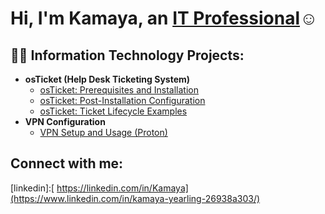 
<h1>Hi, I'm Kamaya, an <a href="https://www.linkedin.com/in/kamaya-yearling-26938a303/">IT Professional</a>☺</h1>

<h2>👨‍💻 Information Technology Projects:</h2>

- <b>osTicket (Help Desk Ticketing System)</b>
  - [osTicket: Prerequisites and Installation](https://github.com/Kamaya138/osticket-prereqs)
  - [osTicket: Post-Installation Configuration](https://github.com/Kamaya138/post-install-config)
  - [osTicket: Ticket Lifecycle Examples](https://github.com/Kamaya138/Ticket-Lifecycle)
- <b>VPN Configuration</b>
  - [VPN Setup and Usage (Proton)](https://github.com/Kamaya138/VPN-Config)
    

<h2>Connect with me:</h2>





[linkedin]:[ https://linkedin.com/in/Kamaya](https://www.linkedin.com/in/kamaya-yearling-26938a303/)
